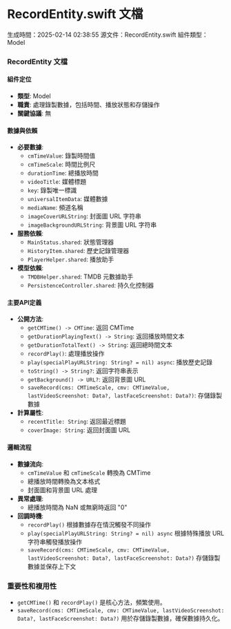# RecordEntity.swift 文檔
生成時間：2025-02-14 02:38:55
源文件：RecordEntity.swift
組件類型：Model

### RecordEntity 文檔

#### 組件定位
- **類型**: Model
- **職責**: 處理錄製數據，包括時間、播放狀態和存儲操作
- **關鍵協議**: 無

#### 數據與依賴
- **必要數據**:
  - `cmTimeValue`: 錄製時間值
  - `cmTimeScale`: 時間比例尺
  - `durationTime`: 總播放時間
  - `videoTitle`: 媒體標題
  - `key`: 錄製唯一標識
  - `universalItemData`: 媒體數據
  - `mediaName`: 頻道名稱
  - `imageCoverURLString`: 封面圖 URL 字符串
  - `imageBackgroundURLString`: 背景圖 URL 字符串
- **服務依賴**:
  - `MainStatus.shared`: 狀態管理器
  - `HistoryItem.shared`: 歷史記錄管理器
  - `PlayerHelper.shared`: 播放助手
- **模型依賴**:
  - `TMDBHelper.shared`: TMDB 元數據助手
  - `PersistenceController.shared`: 持久化控制器

#### 主要API定義
- **公開方法**:
  - `getCMTime() -> CMTime`: 返回 CMTime
  - `getDurationPlayingText() -> String`: 返回播放時間文本
  - `getDurationTotalText() -> String`: 返回總時間文本
  - `recordPlay()`: 處理播放操作
  - `play(specialPlayURLString: String? = nil) async`: 播放歷史記錄
  - `toString() -> String?`: 返回字符串表示
  - `getBackground() -> URL?`: 返回背景圖 URL
  - `saveRecord(cms: CMTimeScale, cmv: CMTimeValue, lastVideoScreenshot: Data?, lastFaceScreenshot: Data?)`: 存儲錄製數據
- **計算屬性**:
  - `recentTitle: String`: 返回最近標題
  - `coverImage: String`: 返回封面圖 URL

#### 邏輯流程
- **數據流向**:
  - `cmTimeValue` 和 `cmTimeScale` 轉換為 CMTime
  - 總播放時間轉換為文本格式
  - 封面圖和背景圖 URL 處理
- **異常處理**:
  - 總播放時間為 NaN 或無窮時返回 "0"
- **回調時機**:
  - `recordPlay()` 根據數據存在情況觸發不同操作
  - `play(specialPlayURLString: String? = nil) async` 根據特殊播放 URL 字符串觸發播放操作
  - `saveRecord(cms: CMTimeScale, cmv: CMTimeValue, lastVideoScreenshot: Data?, lastFaceScreenshot: Data?)` 存儲錄製數據並保存上下文

### 重要性和複用性
- `getCMTime()` 和 `recordPlay()` 是核心方法，頻繁使用。
- `saveRecord(cms: CMTimeScale, cmv: CMTimeValue, lastVideoScreenshot: Data?, lastFaceScreenshot: Data?)` 用於存儲錄製數據，確保數據持久化。
